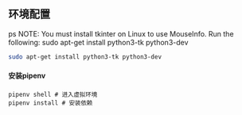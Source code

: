 ## 环境配置

ps NOTE: You must install tkinter on Linux to use MouseInfo. Run the following: sudo apt-get install python3-tk python3-dev
```bash
sudo apt-get install python3-tk python3-dev
```

#### 安装pipenv

```shell
pipenv shell # 进入虚拟环境
pipenv install # 安装依赖
```